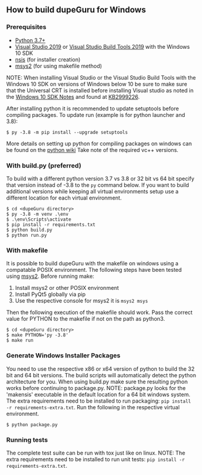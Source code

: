 ## How to build dupeGuru for Windows

### Prerequisites

- [Python 3.7+][python]
- [Visual Studio 2019][vs] or [Visual Studio Build Tools 2019][vsBuildTools] with the Windows 10 SDK
- [nsis][nsis] (for installer creation)
- [msys2][msys2] (for using makefile method)

NOTE: When installing Visual Studio or the Visual Studio Build Tools with the Windows 10 SDK on versions of Windows below 10 be sure to make sure that the Universal CRT is installed before installing Visual studio as noted in the [Windows 10 SDK Notes][win10sdk] and found at [KB2999226][KB2999226].

After installing python it is recommended to update setuptools before compiling packages.  To update run (example is for python launcher and 3.8):

    $ py -3.8 -m pip install --upgrade setuptools

More details on setting up python for compiling packages on windows can be found on the [python wiki][pythonWindowsCompilers] Take note of the required vc++ versions.

### With build.py (preferred)
To build with a different python version 3.7 vs 3.8 or 32 bit vs 64 bit specify that version instead of -3.8 to the `py` command below.  If you want to build additional versions while keeping all virtual environments setup use a different location for each virtual environment.

    $ cd <dupeGuru directory>
    $ py -3.8 -m venv .\env
    $ .\env\Scripts\activate
    $ pip install -r requirements.txt
    $ python build.py
    $ python run.py

### With makefile
It is possible to build dupeGuru with the makefile on windows using a compatable POSIX environment.  The following steps have been tested using [msys2][msys2]. Before running make:
1. Install msys2 or other POSIX environment
2. Install PyQt5 globally via pip
3. Use the respective console for msys2 it is `msys2 msys` 

Then the following execution of the makefile should work.  Pass the correct value for PYTHON to the makefile if not on the path as python3.

    $ cd <dupeGuru directory>
    $ make PYTHON='py -3.8'
    $ make run

### Generate Windows Installer Packages
You need to use the respective x86 or x64 version of python to build the 32 bit and 64 bit versions.  The build scripts will automatically detect the python architecture for you. When using build.py make sure the resulting python works before continuing to package.py.  NOTE: package.py looks for the 'makensis' executable in the default location for a 64 bit windows system.  The extra requirements need to be installed to run packaging: `pip install -r requirements-extra.txt`. Run the following in the respective virtual environment.

    $ python package.py

### Running tests
The complete test suite can be run with tox just like on linux. NOTE: The extra requirements need to be installed to run unit tests: `pip install -r requirements-extra.txt`.

[python]: http://www.python.org/
[nsis]: http://nsis.sourceforge.net/Main_Page
[vs]: https://www.visualstudio.com/downloads/#visual-studio-community-2019
[vsBuildTools]: https://www.visualstudio.com/downloads/#build-tools-for-visual-studio-2019
[win10sdk]: https://developer.microsoft.com/en-us/windows/downloads/windows-10-sdk
[KB2999226]: https://support.microsoft.com/en-us/help/2999226/update-for-universal-c-runtime-in-windows
[pythonWindowsCompilers]: https://wiki.python.org/moin/WindowsCompilers
[msys2]: http://www.msys2.org/
